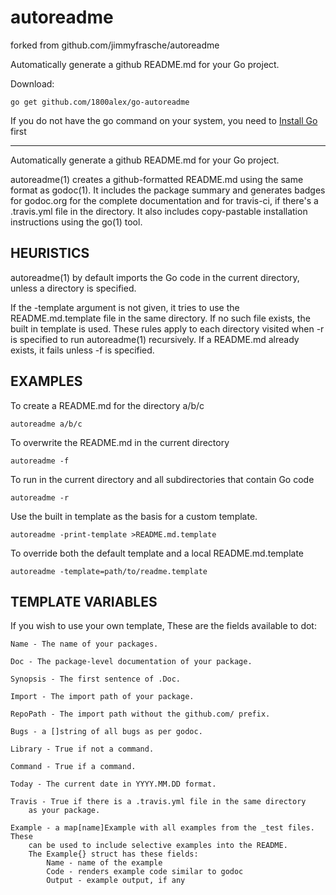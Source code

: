 # autoreadme
forked from github.com/jimmyfrasche/autoreadme


Automatically generate a github README.md for your Go project.

Download:
```shell
go get github.com/1800alex/go-autoreadme
```

If you do not have the go command on your system, you need to [Install Go](http://golang.org/doc/install) first

* * *
Automatically generate a github README.md for your Go project.

autoreadme(1) creates a github-formatted README.md using the same format as godoc(1).
It includes the package summary and generates badges for godoc.org for the complete
documentation and for travis-ci, if there's a .travis.yml file in the directory.
It also includes copy-pastable installation instructions using the go(1) tool.

## HEURISTICS
autoreadme(1) by default imports the Go code in the current directory, unless a directory is specified.

If the -template argument is not given, it tries to use the README.md.template file in the same
directory. If no such file exists, the built in template is used. These rules apply to each
directory visited when -r is specified to run autoreadme(1) recursively. If a README.md already
exists, it fails unless -f is specified.

## EXAMPLES
To create a README.md for the directory a/b/c

```
autoreadme a/b/c
```

To overwrite the README.md in the current directory

```
autoreadme -f
```

To run in the current directory and all subdirectories that contain
Go code

```
autoreadme -r
```

Use the built in template as the basis for a custom template.

```
autoreadme -print-template >README.md.template
```

To override both the default template and a local README.md.template

```
autoreadme -template=path/to/readme.template
```

## TEMPLATE VARIABLES
If you wish to use your own template, These are the fields available to dot:

```
Name - The name of your packages.

Doc - The package-level documentation of your package.

Synopsis - The first sentence of .Doc.

Import - The import path of your package.

RepoPath - The import path without the github.com/ prefix.

Bugs - a []string of all bugs as per godoc.

Library - True if not a command.

Command - True if a command.

Today - The current date in YYYY.MM.DD format.

Travis - True if there is a .travis.yml file in the same directory
	as your package.

Example - a map[name]Example with all examples from the _test files. These
	can be used to include selective examples into the README.
	The Example{} struct has these fields:
		Name - name of the example
		Code - renders example code similar to godoc
		Output - example output, if any
```
